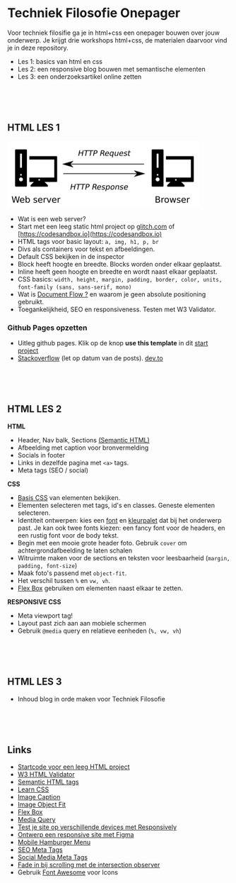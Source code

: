 # Techniek Filosofie Onepager

Voor techniek filosifie ga je in html+css een onepager bouwen over jouw onderwerp. Je krijgt drie workshops html+css, de materialen daarvoor vind je in deze repository.

- Les 1: basics van html en css
- Les 2: een responsive blog bouwen met semantische elementen
- Les 3: een onderzoeksartikel online zetten

<br>
<br>
<br>

## HTML LES 1 

![server](./images/server.png)

- Wat is een web server?
- Start met een leeg static html project op [glitch.com](https://glitch.com) of [https://codesandbox.io](https://codesandbox.io)
- HTML tags voor basic layout: `a, img, h1, p, br`
- Divs als containers voor tekst en afbeeldingen.
- Default CSS bekijken in de inspector
- Block heeft hoogte en breedte. Blocks worden onder elkaar geplaatst.
- Inline heeft geen hoogte en breedte en wordt naast elkaar geplaatst.
- CSS basics: `width, height, margin, padding, border, color, units, font-family (sans, sans-serif, mono)`
- Wat is [Document Flow ?](https://developer.mozilla.org/en-US/docs/Learn/CSS/CSS_layout/Normal_Flow) en waarom je geen absolute positioning gebruikt.
- Toegankelijkheid, SEO en responsiveness. Testen met W3 Validator.

### Github Pages opzetten

- Uitleg github pages. Klik op de knop **use this template** in dit [start project](https://github.com/HR-CMGT/html-startproject)
- [Stackoverflow](https://stackoverflow.com) (let op datum van de posts). [dev.to](https://dev.to)

<br>
<br>
<br>

## HTML LES 2

**HTML**

- Header, Nav balk, Sections [(Semantic HTML)](https://www.w3schools.com/html/html5_semantic_elements.asp)
- Afbeelding met caption voor bronvermelding
- Socials in footer
- Links in dezelfde pagina met `<a>` tags.
- Meta tags (SEO / social)

**CSS**

- [Basis CSS](https://www.w3schools.com/cssref/css_default_values.asp) van elementen bekijken.
- Elementen selecteren met tags, id's en classes. Geneste elementen selecteren.
- Identiteit ontwerpen: kies een [font](https://fonts.google.com) en [kleurpalet](https://coolors.co) dat bij het onderwerp past. Je kan ook twee fonts kiezen: een fancy font voor de headers, en een rustig font voor de body tekst.
- Begin met een mooie grote header foto. Gebruik `cover` om achtergrondafbeelding te laten schalen
- Witruimte maken voor de sections en teksten voor leesbaarheid (`margin, padding, font-size`)
- Maak foto's passend met `object-fit`.
- Het verschil tussen `%` en `vw, vh`.
- [Flex Box](https://css-tricks.com/snippets/css/a-guide-to-flexbox/) gebruiken om elementen naast elkaar te zetten.

**RESPONSIVE CSS**

- Meta viewport tag!
- Layout past zich aan aan mobiele schermen
- Gebruik `@media` query en relatieve eenheden (`%, vw, vh`)

<br>
<br>
<br>

## HTML LES 3

- Inhoud blog in orde maken voor Techniek Filosofie

<br>
<br>
<br>

## Links

- [Startcode voor een leeg HTML project](https://github.com/HR-CMGT/html-startproject/)
- [W3 HTML Validator](https://validator.w3.org)
- [Semantic HTML tags](https://www.w3schools.com/html/html5_semantic_elements.asp)
- [Learn CSS](https://web.dev/learn/css/)
- [Image Caption](https://www.w3schools.com/tags/tag_figcaption.asp)
- [Image Object Fit](https://www.w3schools.com/css/css3_object-fit.asp)
- [Flex Box](https://css-tricks.com/snippets/css/a-guide-to-flexbox/)
- [Media Query](https://css-tricks.com/a-complete-guide-to-css-media-queries/)
- [Test je site op verschillende devices met Responsively](https://responsively.app)
- [Ontwerp een responsive site met Figma](https://www.figma.com)
- [Mobile Hamburger Menu](https://www.w3schools.com/howto/howto_js_mobile_navbar.asp)
- [SEO Meta Tags](https://www.searchenginewatch.com/2018/04/04/a-quick-and-easy-guide-to-meta-tags-in-seo/)
- [Social Media Meta Tags](https://www.kontentino.com/blog/social-media-meta-tags-a-complete-guide/)
- [Fade in bij scrolling met de intersection observer](https://dev.to/jslim/fading-up-sections-using-intersection-observer-3fhj)
- Gebruik [Font Awesome](https://fontawesome.com) voor Icons
